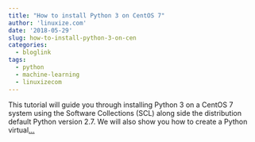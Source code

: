 ```yaml
---
title: "How to install Python 3 on CentOS 7"
author: 'linuxize.com'
date: '2018-05-29'
slug: how-to-install-python-3-on-cen
categories:
  - bloglink
tags:
  - python
  - machine-learning
  - linuxizecom
---
```


This tutorial will guide you through installing Python 3 on a CentOS 7 system using the Software Collections (SCL) along side the distribution default Python version 2.7. We will also show you how to create a Python virtual[... <i class="fas fa-external-link-alt"></i>](https://linuxize.com/post/how-to-install-python-3-on-centos-7/)

